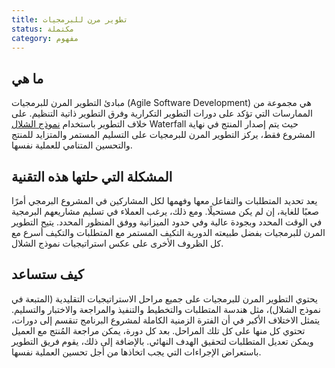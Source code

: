 ```yaml
---
title: تطوير مرن للبرمجيات
status: مكتملة
category: مفهوم
---
```


## ما هي
مبادئ التطوير المرن للبرمجيات (Agile Software Development) هي مجموعة من الممارسات التي تؤكد على دورات التطوير التكرارية وفرق التطوير ذاتية التنظيم. على خلاف التطوير باستخدام [نموذج الشلال](https://ar.wikipedia.org/wiki/نموذج_الشلال) Waterfall حيث يتم إصدار المنتج في نهاية المشروع فقط، يركز التطوير المرن للبرمجيات على التسليم المستمر والمتزايد للمنتج والتحسين المتنامي للعملية نفسها.

## المشكلة التي حلتها هذه التقنية
يعد تحديد المتطلبات والتفاعل معها وفهمها لكل المشاركين في المشروع البرمجي أمرًا صعبًا للغاية، إن لم يكن مستحيلًا. ومع ذلك، يرغب العملاء في تسليم مشاريعهم البرمجية في الوقت المحدد وبجودة عالية وفي حدود الميزانية ووفق المنظور المحدد. يتيح التطوير المرن للبرمجيات بفضل طبيعته الدورية التكيف المستمر مع المتطلبات والتكيف أسرع مع كل الظروف الأخرى على عكس استراتيجيات نموذج الشلال.

## كيف ستساعد
يحتوي التطوير المرن للبرمجيات على جميع مراحل الاستراتيجيات التقليدية (المتبعة في نموذج الشلال)، مثل هندسة المتطلبات والتخطيط والتنفيذ والمراجعة والاختبار والتسليم. يتمثل الاختلاف الأكبر في أن الفترة الزمنية الكاملة لمشروع البرنامج تنقسم إلى دورات، تحتوي كل منها على كل تلك المراحل. بعد كل دورة، يمكن مراجعة المُنتج مع العميل ويمكن تعديل المتطلبات لتحقيق الهدف النهائي. بالإضافة إلى ذلك، يقوم فريق التطوير باستعراض الإجراءات التي يجب اتخاذها من أجل تحسين العملية نفسها.
